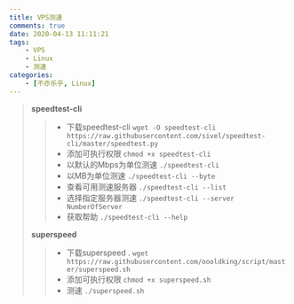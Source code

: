 ```yaml
---
title: VPS测速
comments: true
date: 2020-04-13 11:11:21
tags:
    - VPS
    - Linux
    - 测速
categories:
    - [不亦乐乎, Linux]
---
```

>  __speedtest-cli__
>> + 下载speedtest-cli
>> `wget -O speedtest-cli https://raw.githubusercontent.com/sivel/speedtest-cli/master/speedtest.py`
>> + 添加可执行权限
>> `chmod +x speedtest-cli`
>> + 以默认的Mbps为单位测速
>> `./speedtest-cli`
>> + 以MB为单位测速
>> `./speedtest-cli --byte`
>> + 查看可用测速服务器
>> `./speedtest-cli --list`
>> + 选择指定服务器测速
>> `./speedtest-cli --server NumberOfServer`
>> + 获取帮助
>> `./speedtest-cli --help`
>
>  __superspeed__
>> + 下载superspeed
>. `wget https://raw.githubusercontent.com/oooldking/script/master/superspeed.sh`
>> + 添加可执行权限
>> `chmod +x superspeed.sh`
>> + 测速
>> `./superspeed.sh`